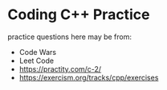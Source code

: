 # Coding C++ Practice

practice questions here may be from:
* Code Wars
* Leet Code
* https://practity.com/c-2/
* https://exercism.org/tracks/cpp/exercises

